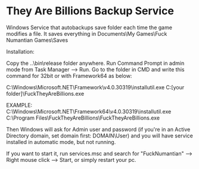 # They Are Billions Backup Service
Windows Service that autobackups save folder each time the game modifies a file. It saves everything in Documents\My Games\Fuck Numantian Games\Saves

Installation:

Copy the ..\bin\release folder anywhere. Run Command Prompt in admin mode from Task Manager --> Run. Go to the folder in CMD and write this command for 32bit or with Framework64 as below:

C:\Windows\Microsoft.NET\Framework\v4.0.30319\installutil.exe C:\[your folder]\FuckTheyAreBillions.exe

EXAMPLE:
C:\Windows\Microsoft.NET\Framework64\v4.0.30319\installutil.exe C:\Program Files\FuckTheyAreBillions\FuckTheyAreBillions.exe

Then Windows will ask for Admin user and password (if you're in an Active Directory domain, set domain first: DOMAIN\User) and you will have service installed in automatic mode, but not running.

If you want to start it, run services.msc and search for "FuckNumantian" --> Right mouse click --> Start, or simply restart your pc.
